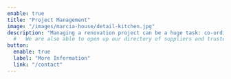 ```yaml
---
enable: true
title: "Project Management"
image: "/images/marcia-house/detail-kitchen.jpg"
description: "Managing a renovation project can be a huge task: co-ordinating workmen, ordering products, and making sure everything happens with the minimum of disruption. Once we have completed the design work for your space, we can take on this role for you to ensure that the design vision is met and that mistakes are not made, saving you both time and money."
  #   We are also able to open up our directory of suppliers and trusted tradesmen to you."
button:
  enable: true
  label: "More Information"
  link: "/contact"
---
```

